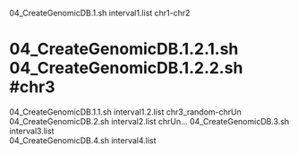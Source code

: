 04_CreateGenomicDB.1.sh interval1.list      chr1-chr2

# 04_CreateGenomicDB.1.2.1.sh 04_CreateGenomicDB.1.2.2.sh  #chr3

04_CreateGenomicDB.1.1.sh interval1.2.list  chr3_random-chrUn
04_CreateGenomicDB.2.sh interval2.list      chrUn...
04_CreateGenomicDB.3.sh interval3.list      
04_CreateGenomicDB.4.sh interval4.list


